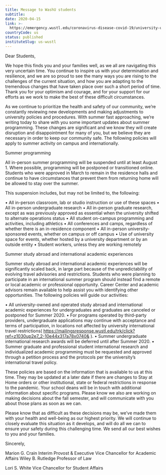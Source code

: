 ```yaml
---
title: Message to WashU students
subtitle: 
date: 2020-04-15
link: >-
  https://emergency.wustl.edu/coronavirus-disease-covid-19/university-updates/
countryCode: us
status: published
instituteSlug: us-wustl
---
```

Dear Students,

We hope this finds you and your families well, as we all are navigating this very uncertain time. You continue to inspire us with your determination and resilience, and we are so proud to see the many ways you are rising to the challenges of the current situation, and how you are adapting to the tremendous changes that have taken place over such a short period of time. Thank you for your optimism and courage, and for your support for our efforts as we work to make the best of these difficult circumstances.

As we continue to prioritize the health and safety of our community, we’re constantly reviewing new developments and making adjustments to university policies and procedures. With summer fast approaching, we’re writing today to share with you some important updates about summer programming. These changes are significant and we know they will create disruption and disappointment for many of you, but we believe they are necessary in order to keep our community safe. The following policies will apply to summer activity on campus and internationally.

Summer programming

All in-person summer programming will be suspended until at least August 1. Where possible, programming will be postponed or transitioned online. Students who were approved in March to remain in the residence halls and continue to have circumstances that prevent them from returning home will be allowed to stay over the summer.

This suspension includes, but may not be limited to, the following:

• All in-person classroom, lab or studio instruction or use of these spaces
• All in-person undergraduate research
• All in-person graduate research, except as was previously approved as essential
when the university shifted to alternate operations status
• All student on-campus programming and activities, including athletics
• All conferences and camps, regardless of whether there is an in-residence
component
• All in-person university-sponsored events, whether on campus or off campus
• Use of university space for events, whether hosted by a university department or
by an outside entity
• Student workers, unless they are working remotely

Summer study abroad and international academic experiences

Summer study abroad and international academic experiences will be significantly scaled back, in large part because of the unpredictability of evolving travel advisories and restrictions. Students who were planning to participate in an international summer program should instead find a remote or local academic or professional opportunity. Career Center and academic advisors remain available to help assist you with identifying other opportunities. The following policies will guide our activities:

• All university-owned and operated study abroad and international academic experiences for undergraduates and graduates are canceled or postponed for Summer 2020.
• For programs operated by third-party providers, undergraduate applications may continue with acceptance and terms of participation, in locations not affected by university international travel restrictions( https://mailingsresponse.wustl.edu/trk/click?ref=z1030up2e7_2-10e44x317a78x0740& ).
• Summer undergraduate international research awards will be deferred until after Summer 2020.
• Summer graduate and professional student international research and individualized academic programming must be requested and approved through a petition process and the protocols per the university’s international travel policy.

These policies are based on the information that is available to us at this time. They may be updated at a later date if there are changes to Stay at Home orders or other institutional, state or federal restrictions in response to the pandemic. Your school deans will be in touch with additional information about specific programs. Please know we also are working on making decisions about the fall semester, and will communicate with you about those plans as soon as we can.

Please know that as difficult as these decisions may be, we’ve made them with your health and well-being as our highest priority. We will continue to closely evaluate this situation as it develops, and will do all we can to ensure your safety during this challenging time. We send all our best wishes to you and your families.

Sincerely,

Marion G. Crain
Interim Provost & Executive Vice Chancellor for Academic Affairs
Wiley B. Rutledge Professor of Law

Lori S. White
Vice Chancellor for Student Affairs